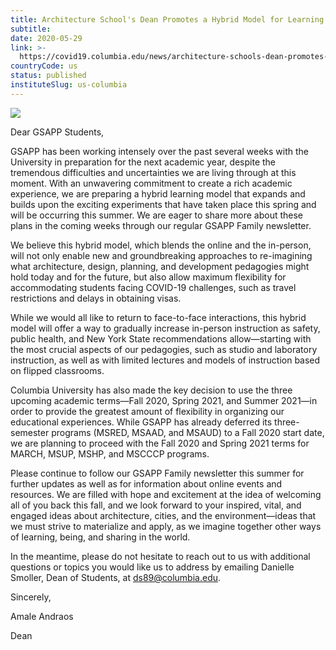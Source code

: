 ```yaml
---
title: Architecture School's Dean Promotes a Hybrid Model for Learning in the Fall
subtitle: 
date: 2020-05-29
link: >-
  https://covid19.columbia.edu/news/architecture-schools-dean-promotes-hybrid-model-learning-fall
countryCode: us
status: published
instituteSlug: us-columbia
---
```

![](https://covid19.columbia.edu/themes/custom/columbia/favicon-crown.png)

Dear GSAPP Students,

GSAPP has been working intensely over the past several weeks with the University in preparation for the next academic year, despite the tremendous difficulties and uncertainties we are living through at this moment. With an unwavering commitment to create a rich academic experience, we are preparing a hybrid learning model that expands and builds upon the exciting experiments that have taken place this spring and will be occurring this summer. We are eager to share more about these plans in the coming weeks through our regular GSAPP Family newsletter.

We believe this hybrid model, which blends the online and the in-person, will not only enable new and groundbreaking approaches to re-imagining what architecture, design, planning, and development pedagogies might hold today and for the future, but also allow maximum flexibility for accommodating students facing COVID-19 challenges, such as travel restrictions and delays in obtaining visas.

While we would all like to return to face-to-face interactions, this hybrid model will offer a way to gradually increase in-person instruction as safety, public health, and New York State recommendations allow—starting with the most crucial aspects of our pedagogies, such as studio and laboratory instruction, as well as with limited lectures and models of instruction based on flipped classrooms.

Columbia University has also made the key decision to use the three upcoming academic terms—Fall 2020, Spring 2021, and Summer 2021—in order to provide the greatest amount of flexibility in organizing our educational experiences. While GSAPP has already deferred its three-semester programs (MSRED, MSAAD, and MSAUD) to a Fall 2020 start date, we are planning to proceed with the Fall 2020 and Spring 2021 terms for MARCH, MSUP, MSHP, and MSCCCP programs.

Please continue to follow our GSAPP Family newsletter this summer for further updates as well as for information about online events and resources. We are filled with hope and excitement at the idea of welcoming all of you back this fall, and we look forward to your inspired, vital, and engaged ideas about architecture, cities, and the environment—ideas that we must strive to materialize and apply, as we imagine together other ways of learning, being, and sharing in the world.

In the meantime, please do not hesitate to reach out to us with additional questions or topics you would like us to address by emailing Danielle Smoller, Dean of Students, at ds89@columbia.edu.

Sincerely,

Amale Andraos

Dean